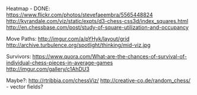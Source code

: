 Heatmap - DONE:
	https://www.flickr.com/photos/stevefaeembra/5565448824
	http://kyrandale.com/viz/static/expts/d3-chess-css3d/index_squares.html
	http://en.chessbase.com/post/study-of-square-utilization-and-occupancy

Move Paths:
	http://imgur.com/a/pYHyk/layout/grid
	http://archive.turbulence.org/spotlight/thinking/mid-viz.jpg

Survivors:
	https://www.quora.com/What-are-the-chances-of-survival-of-individual-chess-pieces-in-average-games
	http://imgur.com/gallery/c1AhDU3

Maybe?:
	http://rtribbia.com/chessViz/
	http://creative-co.de/random_chess/ - vector fields?